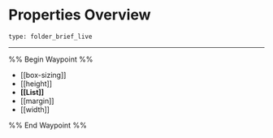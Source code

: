 # Properties Overview
 
```ccard
type: folder_brief_live
```
 
---

%% Begin Waypoint %%
- [[box-sizing]]
- [[height]]
- **[[List]]**
- [[margin]]
- [[width]]

%% End Waypoint %%